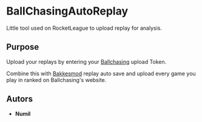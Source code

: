 # BallChasingAutoReplay

Little tool used on RocketLeague to upload replay for analysis.

## Purpose

Upload your replays by entering your [Ballchasing](https://ballchasing.com/) upload Token.

Combine this with [Bakkesmod](https://bakkesmod.com/) replay auto save and upload every game you play in ranked on Ballchasing's website.

## Autors
- **Numil**
